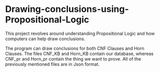 # Drawing-conclusions-using-Propositional-Logic

This project revolves around understanding Propositional Logic and how computers can help draw conclusions.

The program can draw conclusions for both CNF Clauses and Horn Clauses. The files CNF_KB and Horn_KB contain our database, whereas CNF_pr and Horn_pr contain the thing we want to prove. All of the previously mentioned files are in Json format. 
